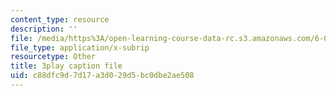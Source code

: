 ```yaml
---
content_type: resource
description: ''
file: /media/https%3A/open-learning-course-data-rc.s3.amazonaws.com/6-0001-introduction-to-computer-science-and-programming-in-python-fall-2016/c88dfc9d7d17a3d029d5bc0dbe2ae508_-jjUoTiaSHw.srt
file_type: application/x-subrip
resourcetype: Other
title: 3play caption file
uid: c88dfc9d-7d17-a3d0-29d5-bc0dbe2ae508
---
```

